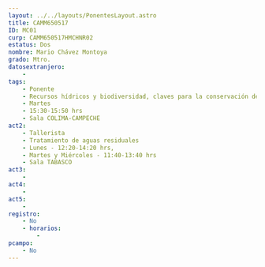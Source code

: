 ```yaml
---
layout: ../../layouts/PonentesLayout.astro
title: CAMM650517
ID: MC01
curp: CAMM650517HMCHNR02
estatus: Dos
nombre: Mario Chávez Montoya
grado: Mtro.
datosextranjero:
    - 
tags:
    - Ponente
    - Recursos hídricos y biodiversidad, claves para la conservación de las especies acuáticas en las cuencas
    - Martes
    - 15:30-15:50 hrs
    - Sala COLIMA-CAMPECHE
act2: 
    - Tallerista
    - Tratamiento de aguas residuales
    - Lunes - 12:20-14:20 hrs, 
    - Martes y Miércoles - 11:40-13:40 hrs
    - Sala TABASCO
act3: 
    - 
act4: 
    - 
act5: 
    - 
registro:
    - No
    - horarios:
        -
pcampo:
    - No
---
```

